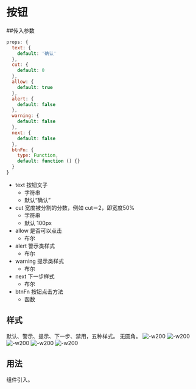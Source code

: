 # 按钮
##传入参数

```js
props: {
  text: {
    default: '确认'
  },
  cut: {
    default: 0
  },
  allow: {
    default: true
  },
  alert: {
    default: false
  },
  warning: {
    default: false
  },
  next: {
    default: false
  },
  btnFn: {
    type: Function,
    default: function () {}
  }
}
```

- text 按钮文子
	- 字符串
	- 默认“确认”
- cut 宽度被分割的分数，例如 cut＝2，即宽度50%
	- 字符串
	- 默认 100px
- allow 是否可以点击
	- 布尔
- alert 警示类样式
	- 布尔
- warning 提示类样式
	- 布尔
- next 下一步样式
	- 布尔
- btnFn 按钮点击方法
	- 函数

## 样式
默认、警示、提示、下一步、禁用，五种样式。
无圆角。
![-w200](media/14617459933347/14617478877959.jpg)
![-w200](media/14617459933347/14617480656707.jpg)
![-w200](media/14617459933347/14617481024412.jpg)
![-w200](media/14617459933347/14617481277679.jpg)
![-w200](media/14617459933347/14617481559999.jpg)

## 用法
组件引入。

